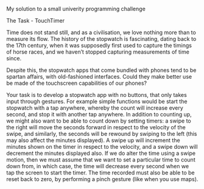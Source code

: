 My solution to a small univerity programming challenge

The Task - 
TouchTimer

Time does not stand still, and as a civilisation, we love nothing more than to measure its flow. The history of the stopwatch is fascinating, dating back to the 17th century, when it was supposedly first used to capture the timings of horse races, and we haven’t stopped capturing measurements of time since.

Despite this, the stopwatch apps that come bundled with phones tend to be spartan affairs, with old-fashioned interfaces. Could they make better use be made of the touchscreen capabilities of our phones?

Your task is to develop a stopwatch app with no buttons, that only takes input through gestures. For example simple functions would be start the stopwatch with a tap anywhere, whereby the count will increase every second, and stop it with another tap anywhere. In addition to counting up, we might also want to be able to count down by setting timers: a swipe to the right will move the seconds forward in respect to the velocity of the swipe, and similarly, the seconds will be rewound by swiping to the left (this may also affect the minutes displayed). A swipe up will increment the minutes shown on the timer in respect to the velocity, and a swipe down will decrement the minutes displayed also. If we do alter the time using a swipe motion, then we must assume that we want to set a particular time to count down from, in which case, the time will decrease every second when we tap the screen to start the timer. The time recorded must also be able to be reset back to zero, by performing a pinch gesture (like when you use maps).
